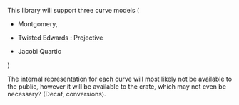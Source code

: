 This library will support three curve models (
    

- Montgomery, 

- Twisted Edwards : Projective 

- Jacobi Quartic
 
 )

The internal representation for each curve will most likely not be available to the public, however it will be available to the crate, which may not even be necessary? (Decaf, conversions).